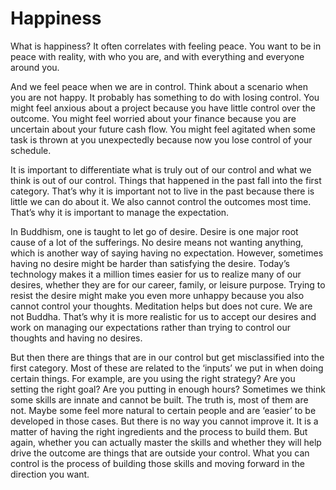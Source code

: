 # Happiness

What is happiness? It often correlates with feeling peace. You want to be in peace with reality, with who you are, and with everything and everyone around you.

And we feel peace when we are in control. Think about a scenario when you are not happy. It probably has something to do with losing control. You might feel anxious about a project because you have little control over the outcome. You might feel worried about your finance because you are uncertain about your future cash flow. You might feel agitated when some task is thrown at you unexpectedly because now you lose control of your schedule.

It is important to differentiate what is truly out of our control and what we think is out of our control. Things that happened in the past fall into the first category. That’s why it is important not to live in the past because there is little we can do about it. We also cannot control the outcomes most time. That’s why it is important to manage the expectation.

In Buddhism, one is taught to let go of desire. Desire is one major root cause of a lot of the sufferings. No desire means not wanting anything, which is another way of saying having no expectation. However, sometimes having no desire might be harder than satisfying the desire. Today’s technology makes it a million times easier for us to realize many of our desires, whether they are for our career, family, or leisure purpose. Trying to resist the desire might make you even more unhappy because you also cannot control your thoughts. Meditation helps but does not cure. We are not Buddha. That’s why it is more realistic for us to accept our desires and work on managing our expectations rather than trying to control our thoughts and having no desires.

But then there are things that are in our control but get misclassified into the first category. Most of these are related to the ‘inputs’ we put in when doing certain things. For example, are you using the right strategy? Are you setting the right goal? Are you putting in enough hours? Sometimes we think some skills are innate and cannot be built. The truth is, most of them are not. Maybe some feel more natural to certain people and are ‘easier’ to be developed in those cases. But there is no way you cannot improve it. It is a matter of having the right ingredients and the process to build them. But again, whether you can actually master the skills and whether they will help drive the outcome are things that are outside your control. What you can control is the process of building those skills and moving forward in the direction you want.
